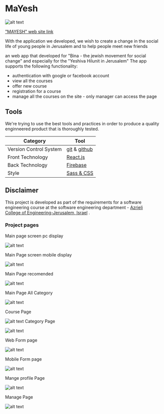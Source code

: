 # MaYesh
![alt text](https://github.com/piskarovhaim/MaYesh/blob/master/wiki%20files/yeshiva.jpg)
 
["MAYESH" web site link](https://mayesh-bd07f.firebaseapp.com/)

With the application we developed, we wish to create a change in the social life of young people in Jerusalem 
and to help people meet new friends

an web app that developed for "Bina - the jewish movement for social change" and especially for  the "Yeshiva Hilunit in Jerusalem" 
The app supports the following functionality:
* authentication with google or facebook account
* view all the courses 
* offer new course 
* registration for a course
* manage all the courses on the site - only manager can access the page
## Tools 
We're trying to use the best tools and practices in order to produce a quality enginneered product that is thoroughly tested.

| Category      |  Tool|
| ------------- | ------------- |
| Version Control System| [git](https://github.com/user/repo/blob/branch/other_file.md) & [github](https://github.com)  |
| Front Technology  | [React.js](https://reactjs.org/docs/getting-started.html)  |
| Back Technology | [Firebase](https://firebase.google.com/)  |
| Style | [Sass & CSS](https://sass-lang.com/guide)  |

## Disclaimer
This project is developed as part of the requirements for a software engineering course at the software engineering department -
[ Azrieli College of Engineering-Jerusalem, Israel](https://www.jce.ac.il/) .
### Project pages

Main page screen pc display 


![alt text](https://github.com/piskarovhaim/MaYesh/blob/master/wiki%20files/%D7%AA%D7%9E%D7%95%D7%A0%D7%95%D7%AA%20%D7%9C%D7%92%D7%99%D7%98%20%D7%94%D7%90%D7%91/mainPageWeb.PNG)

Main Page screen mobile display

![alt text](https://github.com/piskarovhaim/MaYesh/blob/master/wiki%20files/%D7%AA%D7%9E%D7%95%D7%A0%D7%95%D7%AA%20%D7%9C%D7%92%D7%99%D7%98%20%D7%94%D7%90%D7%91/mobileMain.PNG)


Main Page recomended


![alt text](https://github.com/piskarovhaim/MaYesh/blob/master/wiki%20files/%D7%AA%D7%9E%D7%95%D7%A0%D7%95%D7%AA%20%D7%9C%D7%92%D7%99%D7%98%20%D7%94%D7%90%D7%91/recomended.PNG
)

Main Page All Category


![alt text](https://github.com/piskarovhaim/MaYesh/blob/master/wiki%20files/%D7%AA%D7%9E%D7%95%D7%A0%D7%95%D7%AA%20%D7%9C%D7%92%D7%99%D7%98%20%D7%94%D7%90%D7%91/allCategory.PNG)


Course Page 


![alt text](https://github.com/piskarovhaim/MaYesh/blob/master/wiki%20files/%D7%AA%D7%9E%D7%95%D7%A0%D7%95%D7%AA%20%D7%9C%D7%92%D7%99%D7%98%20%D7%94%D7%90%D7%91/class2.PNG)
Category Page 




![alt text](https://github.com/piskarovhaim/MaYesh/blob/master/wiki%20files/%D7%AA%D7%9E%D7%95%D7%A0%D7%95%D7%AA%20%D7%9C%D7%92%D7%99%D7%98%20%D7%94%D7%90%D7%91/categoryPage.PNG
)



Web Form page 

![alt text](https://github.com/piskarovhaim/MaYesh/blob/master/wiki%20files/%D7%AA%D7%9E%D7%95%D7%A0%D7%95%D7%AA%20%D7%9C%D7%92%D7%99%D7%98%20%D7%94%D7%90%D7%91/webForm.PNG
)

Mobile Form page 

![alt text](https://github.com/piskarovhaim/MaYesh/blob/master/wiki%20files/%D7%AA%D7%9E%D7%95%D7%A0%D7%95%D7%AA%20%D7%9C%D7%92%D7%99%D7%98%20%D7%94%D7%90%D7%91/mobileForm.PNG
)


Mange profile Page

![alt text](https://github.com/piskarovhaim/MaYesh/blob/master/wiki%20files/%D7%AA%D7%9E%D7%95%D7%A0%D7%95%D7%AA%20%D7%9C%D7%92%D7%99%D7%98%20%D7%94%D7%90%D7%91/manageProfile.PNG
)


Manage Page

![alt text](https://github.com/piskarovhaim/MaYesh/blob/master/wiki%20files/%D7%AA%D7%9E%D7%95%D7%A0%D7%95%D7%AA%20%D7%9C%D7%92%D7%99%D7%98%20%D7%94%D7%90%D7%91/manage.PNG
)




